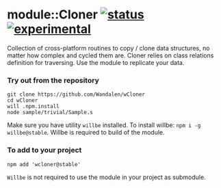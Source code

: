 
# module::Cloner [![status](https://github.com/Wandalen/wCloner/actions/workflows/StandardPublish.yml/badge.svg)](https://github.com/Wandalen/wCloner/actions/workflows/StandardPublish.yml) [![experimental](https://img.shields.io/badge/stability-experimental-orange.svg)](https://github.com/emersion/stability-badges#experimental)

Collection of cross-platform routines to copy / clone data structures, no matter how complex and cycled them are. Cloner relies on class relations definition for traversing. Use the module to replicate your data.

### Try out from the repository

```
git clone https://github.com/Wandalen/wCloner
cd wCloner
will .npm.install
node sample/trivial/Sample.s
```

Make sure you have utility `willbe` installed. To install willbe: `npm i -g willbe@stable`. Willbe is required to build of the module.

### To add to your project

```
npm add 'wcloner@stable'
```

`Willbe` is not required to use the module in your project as submodule.

